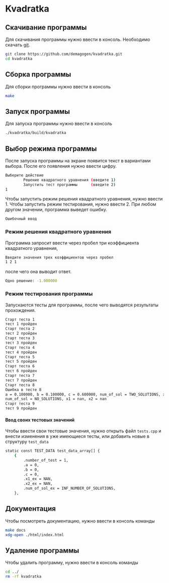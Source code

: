 # Kvadratka
## Скачивание программы
Для скачивания программы нужно ввести в консоль. Необходимо скачать [git](https://git-scm.com/).
```bash
git clone https://github.com/demagogen/kvadratka.git
cd kvadratka
```
## Сборка программы
Для сборки программы нужно ввести в консоль
```bash
make
```
## Запуск программы
Для запуска программы нужно ввести в консоль
```bash
./kvadratka/build/kvadratka
```
## Выбор режима программы
После запуска программы на экране появится текст в вариантами выбора. После его появления нужно ввести цифру.
```bash
Выберите действие
        Решение квадратного уравнения (введите 1)
        Запустить тест программы      (введите 2)
1
```
Чтобы запустить режим решения квадратного уравнения, нужно ввести 1. Чтобы запустить режим тестирования, нужно ввести 2.
При любом другом значении, программа выведет ошибку.
```bash
Ошибочный ввод
```
### Режим решения квадратного уравнения
Программа запросит ввести через пробел три коэффициента квадратного уравнения,
```bash
Введите значения трех коэффициентов через пробел
1 2 1
```

 после чего она выводит ответ.
```bash
Одно решение: -1.000000
```
### Режим тестирования программы
Запускаются тесты для программы, после чего выводятся результаты прохождения.
```bash
Старт теста 1
тест 1 пройден
Старт теста 2
тест 2 пройден
Старт теста 3
тест 3 пройден
Старт теста 4
тест 4 пройден
Старт теста 5
тест 5 пройден
Старт теста 6
тест 6 пройден
Старт теста 7
тест 7 пройден
Старт теста 8
Ошибка в тесте 8
a = 0.100000, b = 0.100000, c = 0.600000, num_of_sol = TWO_SOLUTIONS, x1 = 2.000000, x2 = -3.000000
num_of_sol = NO_SOLUTIONS, x1 = nan, x2 = nan
Старт теста 9
тест 9 пройден
```
#### Ввод своих тестовых значений
Чтобы ввести свои тестовые значения, нужно открыть файл `tests.cpp` и внести изменения в уже имеющиеся тесты, или добавить новые в структуру `test_data`
```bash
static const TEST_DATA test_data_array[] {
    {
        .number_of_test = 1,
        .a = 0,
        .b = 0,
        .c = 0,
        .x1_ex = NAN,
        .x2_ex = NAN,
        .num_of_sol_ex = INF_NUMBER_OF_SOLUTIONS,
    },
```
## Документация
Чтобы посмотреть документацию, нужно ввести в консоль команды
```bash
make docs
xdg-open ./html/index.html
```
## Удаление программы
Чтобы удалить программу, нужно ввести в консоль команды
```bash
cd ../
rm -rf kvadratka
```

